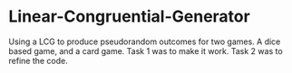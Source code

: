 # Linear-Congruential-Generator
Using a LCG to produce pseudorandom outcomes for two games. A dice based game, and a card game. 
Task 1 was to make it work. Task 2 was to refine the code. 
